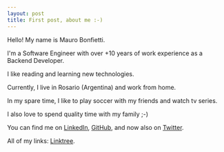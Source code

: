 ```yaml
---
layout: post
title: First post, about me :-)
---
```


Hello! My name is Mauro Bonfietti.

I'm a Software Engineer with over +10 years of work experience as a Backend Developer.

I like reading and learning new technologies.

Currently, I live in Rosario (Argentina) and work from home.

In my spare time, I like to play soccer with my friends and watch tv series.

I also love to spend quality time with my family ;-)

You can find me on [LinkedIn](https://www.linkedin.com/in/mauro-bonfietti/), [GitHub](https://github.com/maurobonfietti/), and now also on [Twitter](https://twitter.com/MauroBonfietti).

All of my links: [Linktree](https://linktr.ee/maurobonfietti).
